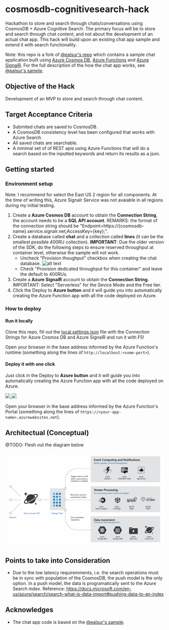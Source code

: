 # cosmosdb-cognitivesearch-hack

Hackathon to store and search through chats/conversations using  CosmosDB + Azure Cognitive Search.
The primary focus will be to store and search through chat content; and not about the development of an actual chat app.  This hack will build upon an existing chat app sample and extend it with search functionality.  

Note: this repo is a fork of [@ealsur's repo](https://github.com/ealsur/serverlessnotifications) which contains a sample chat application built using [Azure Cosmos DB](https://docs.microsoft.com/azure/cosmos-db/introduction), [Azure Functions](https://azure.microsoft.com/services/functions/) and [Azure SignalR](https://docs.microsoft.com/azure/azure-signalr/signalr-overview).  For the full description of the how the chat app works, see [@ealsur's sample](https://github.com/ealsur/serverlessnotifications).  

## Objective of the Hack

Development of an MVP to store and search through chat content.

## Target Acceptance Criteria

- Submited chats are saved to CosmosDB.
- A CosmosDB consistency level has been configured that works with Azure Search.
- All saved chats are searchable.
- A minimal set of of REST apis using Azure Functions that will do a search based on the inputted keywords and return its results as a json.

## Getting started

### Environment setup
Note: I recommend for select the East US 2 region for all components.  At the time of writing this, Azure Signalr Service was not avaiable in all regions during my initial testing.   

1. Create a **Azure Cosmos DB** account to obtain the **Connection String**, the account needs to be a **SQL API account**. REMARKS: the format of the connection string should be "Endpoint=https://{cosmosdb-name}.service.signalr.net;AccessKey={key};".
2. Create a database called **chat** and a collection called **lines** (it can be the smallest possible 400RU collection).  **IMPORTANT**: Due the older version of the SDK, do the following steps to ensure reserved throughput at container level, otherwise the sample will not work.  
    - Uncheck "Provision thoughput" checkbox when creating the chat database.
![alt text](https://github.com/becheng/cosmosdb-cognitivesearch-hack/blob/master/images/cdb-database.png "database config")
    - Check "Provision dedicated throughput for this container" and leave the default to 400RUs. 
3. Create a **Azure SignalR** account to obtain the **Connection String**.  IMPORTANT: Select "Serverless" for the Sevice Mode and the Free tier. 
4. Click the Deploy to **Azure button** and it will guide you into automatically creating the Azure Function app with all the code deployed on Azure.

### How to deploy

#### Run it locally

Clone this repo, fill out the [local.settings.json](https://github.com/ealsur/serverlessnotifications/blob/master/src/function/ChangeFeedSignalR/local.settings.json) file with the Connection Strings for Azure Cosmos DB and Azure SignalR and run it with F5!

Open your browser in the base address informed by the Azure Function's runtime (something along the lines of `http://localhost:<some-port>`).

#### Deploy it with one click

Just click in the Deploy to **Azure button** and it will guide you into automatically creating the Azure Function app with all the code deployed on Azure.

<a href="https://portal.azure.com/#create/Microsoft.Template/uri/https%3A%2F%2Fraw.githubusercontent.com%2Fbecheng%2Fcosmosdb-cognitivesearch-hack%2Fmaster%2Fazuredeploy.json" target="_blank">
    <img src="http://azuredeploy.net/deploybutton.png"/>
</a>
<a href="http://armviz.io/#/?load=https%3A%2F%2Fraw.githubusercontent.com%2Fbecheng%2Fcosmosdb-cognitivesearch-hack%2Fmaster%2Fazuredeploy.json" target="_blank">
    <img src="http://armviz.io/visualizebutton.png"/>
</a>

Open your browser in the base address informed by the Azure Function's Portal (something along the lines of `https://<your-app-name>.azurewebsites.net`).

## Architectual (Conceptual)
@TODO: Flesh out the diagram below

![alt text](https://github.com/becheng/cosmosdb-cognitivesearch-hack/blob/master/images/changefeedoverview.png "Conceptual Architecture")


## Points to take into Consideration
- Due to the low latency requiremments, i.e. the search operations must be in sync with population of the CosmosDB, the push model is the only option.  In a push model, the data is programatically sent to the Azure Search index.  Reference: https://docs.microsoft.com/en-us/azure/search/search-what-is-data-import#pushing-data-to-an-index   

## Acknowledges

* The chat app code is based on the [@ealsur's sample](https://github.com/ealsur/serverlessnotifications).
